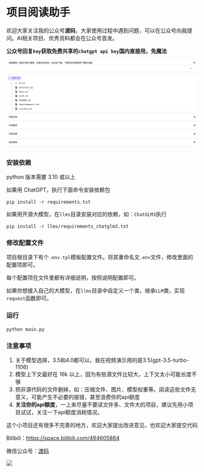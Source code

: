 # 项目阅读助手

欢迎大家关注我的公众号**渡码**，大家使用过程中遇到问题，可以在公众号向我提问。AI相关项目、优秀资料都会在公众号首发。

**公众号回复`key`获取免费共享的`chatgpt api key`国内直接用，免魔法**

<img  src="./docs/images/screen1.png">

### 安装依赖

python 版本需要 3.10 或以上

如果用 ChatGPT，执行下面命令安装依赖包
```shell
pip install -r requirements.txt
```

如果用开源大模型，在`llms`目录安装对应的依赖，如：`ChatGLM3`执行
```shell
pip install -r llms/requirements_chatglm3.txt
```

### 修改配置文件

项目根目录下有个`.env.tpl`模板配置文件。将其重命名文`.env`文件，修改里面的配置项即可。

每个配置项在文件里都有详细说明，按照说明配置即可。

如果你想接入自己的大模型，在`llms`目录中自定义一个类，继承`LLM`类，实现`request`函数即可。

### 运行

```shell
python main.py
```

### 注意事项

1. 关于模型选择，3.5和4.0都可以，我在视频演示用的是3.5(gpt-3.5-turbo-1106)
2. 模型上下文最好在 16k 以上，因为有些源文件比较大，上下文太小可能长度不够
3. 把非源代码的文件删掉，如：压缩文件、图片、模型权重等。阅读这些文件无意义，可能产生不必要的报错，甚至浪费你的api额度
4. **关注你的api额度**，一上来尽量不要读文件多、文件大的项目，建议先用小项目试试，关注一下api额度消耗情况。

这个小项目还有很多不完善的地方，欢迎大家提出改进意见，也欢迎大家提交代码

Bilibili：https://space.bilibili.com/494605864

微信公众号：[渡码](http://mp.weixin.qq.com/profile?src=3&timestamp=1663979948&ver=1&signature=wcyNF3yu1W0bMvEanLaDxbZWIzr4fHOGzS3*iP9FBJmGgREoKU6rifDbYefvfJNkEK2r*hS6httmcHBrvtFoVg==)



<img width="240" src="./docs/images/duma.jpg">
